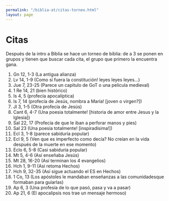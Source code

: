 ```yaml
---
permalink: "/biblia-at/citas-torneo.html"
layout: page
---
```


# Citas
Después de la intro a Biblia se hace un torneo de bíblia: de a 3 se ponen en grupos y tienen que buscar cada cita, el grupo que primero la encuentra gana.

1. Gn 12, 1-3 (La antigua alianza)
2. Lv 14, 1-9 (Como si fuera la constitución! leyes leyes leyes...)
3. Jue 7, 23-25 (Parece un capitulo de GoT o una pelicula medieval)
4. 1 Re 14, 21 (bien histórico)
5. Is 4, 5 (profecía apocalíptica)
6. Is 7, 14 (profecía de Jesús, nombra a María! [joven o virgen?])
7. Jl 3, 1-5 (Otra profecía de Jesús)
8. Cant 6, 4-7 (Una poesia totalmente! [historia de amor entre Jesus y la Iglesia])
9. Sal 22, 17 (Profecía de que le iban a perforar manos y pies)
10. Sal 23 (Una poesia totalmente! [inspiradísima!])
11. Ecl 3, 1-8 (parece sabiduría popular)
12. Ecl 9, 5 (Ven que es imperfecto como decía? No creían en la vida después de la muerte en ese momento)
13. Eclo 6, 5-8 (Casi sabiduría popular)
14. Mt 5, 4-6 (Así enseñaba Jesús)
15. Mt 28, 16-20 (Así terminan los 4 evangelios)
16. Hch 1, 9-11 (Así retoma Hechos)
17. Hch 9, 32-35 (Así sigue actuando el ES en Hechos)
18. 1 Co, 13 (Los apóstoles le mandaban enseñanzas a las comunidadesque formaban para guiarlas)
19. Ap 6, 3 (Una profesía de lo que pasó, pasa y va a pasar)
20. Ap 21, 6 (El apocalipsis nos trae un mensaje hermoso)